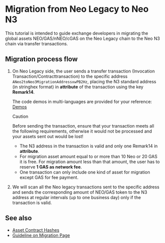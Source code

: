 # Migration from Neo Legacy to Neo N3

This tutorial is intended to guide exchange developers in migrating the global assets NEO/GAS/nNEO/cGAS on the Neo Legacy chain to the Neo N3 chain via transfer transactions.

## Migration process flow

1. On Neo Legacy side, the user sends a transfer transaction (Invocation Transaction/Contracttransaction) to the specific address `ANeo2toNeo3MigrationAddressxwPB2Hz`, placing the N3 standard address (in stringhex format) in **attribute** of the transaction using the key **Remark14**. 

   The code demos in multi-languages are provided for your reference: [Demos](https://github.com/neo-ngd/sdkDemo)

   > [!Caution]
   >
   > Before sending the transaction, ensure that your transaction meets all the following requirements, otherwise it would not be processed and your assets sent out would be lost!
   >
   > - The N3 address in the transaction is valid and only one Remark14 in **attribute**.
   > - For migration asset amount equal to or more than 10 Neo or 20 GAS it is free. For migration  amount less than that amount, the user has to reserve **1 GAS as network fee**. 
   > - One transaction can only include one kind of asset for migration except GAS for fee payment. 

2. We will scan all the Neo legacy transactions sent to the specific address and sends the corresponding amount of NEO/GAS token to the N3 address at regular intervals (up to one business day) only if the transaction is valid.

## See also

- [Asset Contract Hashes](https://github.com/neo-ngd/sdkDemo/blob/master/contracthash.md)
- [Guideline on Migration Page](migration-guide.md)
